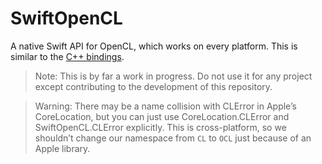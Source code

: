 # SwiftOpenCL

A native Swift API for OpenCL, which works on every platform. This is similar to the [C++ bindings](https://github.com/KhronosGroup/OpenCL-CLHPP).

> Note: This is by far a work in progress. Do not use it for any project except contributing to the development of this repository.

> Warning: There may be a name collision with CLError in Apple’s CoreLocation, but you can just use CoreLocation.CLError and SwiftOpenCL.CLError explicitly. This is cross-platform, so we shouldn’t change our namespace from `CL` to `OCL` just because of an Apple library.
